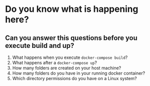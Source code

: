 # Do you know what is happening here?
## Can you answer this questions before you execute build and up?
 1. What happens when you execute ```docker-compose build```?
 2. What happens after a ```docker-compose up```?
 3. How many folders are created on your host machine?
 4. How many folders do you have in your running docker container?
 5. Which directory permissions do you have on a Linux system?


